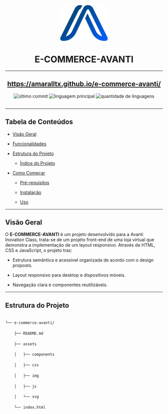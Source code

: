 <div id="top">

 
<!-- ESTILO DE CABEÇALHO: CLÁSSICO -->
 
<div align="center">
 

 
<img src="assets/svg/avanti-logo.svg" width="30%" style="position: relative; top: 0; right: 0;" alt="Logotipo do Projeto"/>
 

 
# E-COMMERCE-AVANTI
---
https://amaralltx.github.io/e-commerce-avanti/
--- 

<em></em>
 

 
<!-- BADGES -->
 
<img src="https://img.shields.io/github/last-commit/amaralltx/e-commerce-avanti?style=default&logo=git&logoColor=white&color=0080ff" alt="último commit">
 
<img src="https://img.shields.io/github/languages/top/amaralltx/e-commerce-avanti?style=default&color=0080ff" alt="linguagem principal">
 
<img src="https://img.shields.io/github/languages/count/amaralltx/e-commerce-avanti?style=default&color=0080ff" alt="quantidade de linguagens">
 

 
</div>
 
<br>
 

 
---
 

 
## Tabela de Conteúdos
 

 
- [Visão Geral](#visão-geral)
 
- [Funcionalidades](#funcionalidades)
 
- [Estrutura do Projeto](#estrutura-do-projeto)
 
  - [Índice do Projeto](#índice-do-projeto)
 

- [Como Começar](#como-começar)
 

  - [Pré-requisitos](#pré-requisitos)
 

  - [Instalação](#instalação)
 

  - [Uso](#uso)
 

 
---
 

 
## Visão Geral
 

 
O **E-COMMERCE-AVANTI** é um projeto desenvolvido para a Avanti Inovation Class, trata-se de um projeto front-end de uma loja virtual que demonstra a implementação de um layout responsivo. Através de HTML, CSS e JavaScript, o projeto traz:
 

 
- Estrutura semântica e acessível organizada de acordo com o design proposto.
 
- Layout responsivo para desktop e dispositivos móveis.
 
- Navegação clara e componentes reutilizáveis.
 
---
 

 
## Estrutura do Projeto
 

 
```sh
 
└── e-commerce-avanti/
 
    ├── README.md
 
    ├── assets
 
    │   ├── components
 
    │   ├── css
 
    │   ├── img
 
    │   ├── js
 
    │   └── svg
 
    └── index.html
 
```
 

 
[back-to-top]: https://img.shields.io/badge/-VOLTAR_ao_TOPO-151515?style=flat-square
